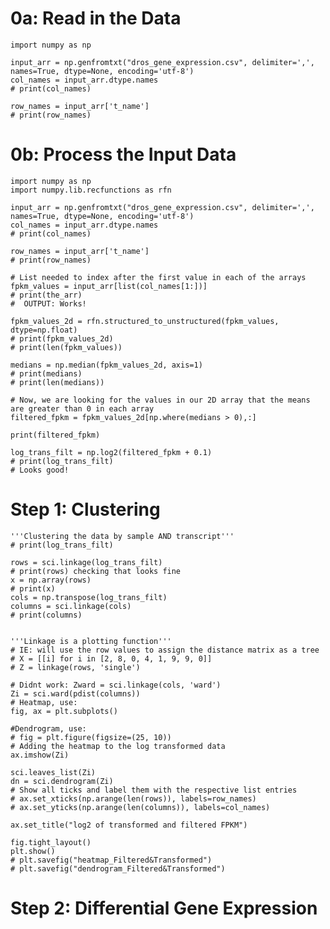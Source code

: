 # 0a: Read in the Data
	import numpy as np
	
	input_arr = np.genfromtxt("dros_gene_expression.csv", delimiter=',', names=True, dtype=None, encoding='utf-8')
	col_names = input_arr.dtype.names
	# print(col_names)
	
	row_names = input_arr['t_name']
	# print(row_names)

# 0b: Process the Input Data
	import numpy as np
	import numpy.lib.recfunctions as rfn
	
	input_arr = np.genfromtxt("dros_gene_expression.csv", delimiter=',', names=True, dtype=None, encoding='utf-8')
	col_names = input_arr.dtype.names
	# print(col_names)
	
	row_names = input_arr['t_name']
	# print(row_names)
	
	# List needed to index after the first value in each of the arrays
	fpkm_values = input_arr[list(col_names[1:])]
	# print(the_arr)
	#  OUTPUT: Works!
	
	fpkm_values_2d = rfn.structured_to_unstructured(fpkm_values, dtype=np.float)
	# print(fpkm_values_2d)
	# print(len(fpkm_values))
	
	medians = np.median(fpkm_values_2d, axis=1)
	# print(medians)
	# print(len(medians))
	
	# Now, we are looking for the values in our 2D array that the means are greater than 0 in each array
	filtered_fpkm = fpkm_values_2d[np.where(medians > 0),:]
	
	print(filtered_fpkm)
	
	log_trans_filt = np.log2(filtered_fpkm + 0.1)
	# print(log_trans_filt)
	# Looks good!
	
# Step 1: Clustering
	'''Clustering the data by sample AND transcript'''
	# print(log_trans_filt)
	
	rows = sci.linkage(log_trans_filt)
	# print(rows) checking that looks fine
	x = np.array(rows)
	# print(x)
	cols = np.transpose(log_trans_filt)
	columns = sci.linkage(cols)
	# print(columns)
	
	
	'''Linkage is a plotting function'''
	# IE: will use the row values to assign the distance matrix as a tree
	# X = [[i] for i in [2, 8, 0, 4, 1, 9, 9, 0]]
	# Z = linkage(rows, 'single')
	
	# Didnt work: Zward = sci.linkage(cols, 'ward')
	Zi = sci.ward(pdist(columns))
	# Heatmap, use:
	fig, ax = plt.subplots()
	
	#Dendrogram, use: 
	# fig = plt.figure(figsize=(25, 10))
	# Adding the heatmap to the log transformed data
	ax.imshow(Zi)
	
	sci.leaves_list(Zi)
	dn = sci.dendrogram(Zi)
	# Show all ticks and label them with the respective list entries
	# ax.set_xticks(np.arange(len(rows)), labels=row_names)
	# ax.set_yticks(np.arange(len(columns)), labels=col_names)
	
	ax.set_title("log2 of transformed and filtered FPKM")
	
	fig.tight_layout()
	plt.show()
	# plt.savefig("heatmap_Filtered&Transformed")
	# plt.savefig("dendrogram_Filtered&Transformed")

# Step 2: Differential Gene Expression
	